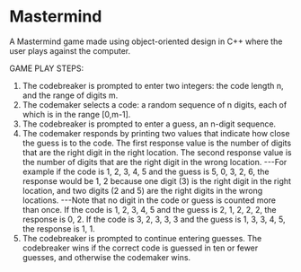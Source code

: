 # Mastermind
A Mastermind game made using object-oriented design in C++ where the user plays against the computer.

GAME PLAY STEPS: 
1. The codebreaker is prompted to enter two integers: the code length n, 
   and the range of digits m.
2. The codemaker selects a code: a random sequence of n digits, each of 
   which is in the range [0,m-1].
3. The codebreaker is prompted to enter a guess, an n-digit sequence.
4. The codemaker responds by printing two values that indicate how close 
   the guess is to the code. The first response value is the number of digits that are the right digit in the right location. The second response value is the number of digits that are the right digit in the wrong location.
   ---For example if the code is 1, 2, 3, 4, 5 and the guess is 5, 0, 3, 2, 6, the response would be 1, 2 because one digit (3) is the right digit in the right location, and two digits (2 and 5) are the right digits in the wrong locations. 
   ---Note that no digit in the code or guess is counted more than once. If the code is 1, 2, 3, 4, 5 and the guess is 2, 1, 2, 2, 2, the response is 0, 2. If the code is 3, 2, 3, 3, 3 and the guess is 1, 3, 3, 4, 5, the response is 1, 1.
5. The codebreaker is prompted to continue entering guesses. The
   codebreaker wins if the correct code is guessed in ten or fewer guesses, and otherwise the codemaker wins.
